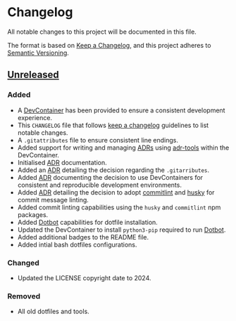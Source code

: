 # Changelog

All notable changes to this project will be documented in this file.

The format is based on  [Keep a Changelog](https://keepachangelog.com/en/1.1.0/),
and this project adheres to [Semantic Versioning](https://semver.org/spec/v2.0.0.html).

## [Unreleased]

### Added

- A [DevContainer](https://containers.dev/) has been provided to ensure a consistent development experience.
- This `CHANGELOG` file that follows [keep a changelog](https://keepachangelog.com/) guidelines to list notable changes.
- A `.gitattributes` file to ensure consistent line endings.
- Added support for writing and managing [ADRs](https://adr.github.io/) using [adr-tools](https://github.com/npryce/adr-tools) within the DevContainer.
- Initialised [ADR](doc/architecture/decisions/0001-record-architecture-decisions.md) documentation.
- Added an [ADR](doc/architecture/decisions/0002-enforcing-consistent-line-endings-using-gitattributes-in-a-devcontainer.md) detailing the decision regarding the `.gitarributes`.
- Added [ADR](doc/architecture/decisions/0003-use-of-devcontainers.md) documenting the decision to use DevContainers for consistent and reproducible development environments.
- Added [ADR](doc/architecture/decisions/0004-adoption-of-commitlint-and-husky-for-commit-message-linting.md) detailing the decision to adopt
[commitlint](https://commitlint.js.org/) and [husky](https://typicode.github.io/husky/) for commit message linting.
- Added commit linting capabilities using the `husky` and `commitlint` npm packages.
- Added [Dotbot](https://github.com/anishathalye/dotbot) capabilities for dotfile installation.
- Updated the DevContainer to install `python3-pip` required to run [Dotbot](https://github.com/anishathalye/dotbot).
- Added additional badges to the README file.
- Added intial bash dotfiles configurations.

### Changed

- Updated the LICENSE copyright date to 2024.

### Removed

- All old dotfiles and tools.

[unreleased]: https://github.com/petersellars/dotfiles/compare/master